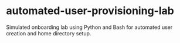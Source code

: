 # automated-user-provisioning-lab
Simulated onboarding lab using Python and Bash for automated user creation and home directory setup.
